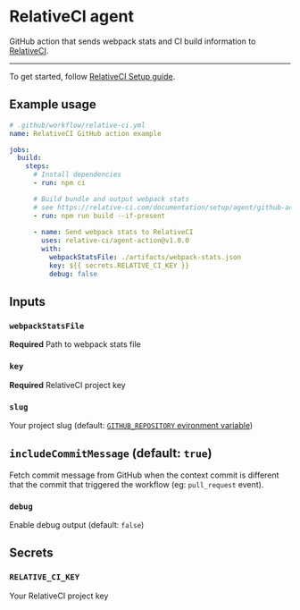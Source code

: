 # RelativeCI agent

GitHub action that sends webpack stats and CI build information to [RelativeCI](https://relative-ci.com?utm_source=GitHub&utm_medium=agent-action).

---

To get started, follow [RelativeCI Setup guide](https://relative-ci.com/documentation/setup?utm_source=GitHub&utm_medium=agent-action).

## Example usage

```yaml
# .github/workflow/relative-ci.yml
name: RelativeCI GitHub action example

jobs:
  build:
    steps:
      # Install dependencies
      - run: npm ci

      # Build bundle and output webpack stats
      # see https://relative-ci.com/documentation/setup/agent/github-action/#step-1-output-webpack-stats
      - run: npm run build --if-present
      
      - name: Send webpack stats to RelativeCI
        uses: relative-ci/agent-action@v1.0.0
        with:
          webpackStatsFile: ./artifacts/webpack-stats.json
          key: ${{ secrets.RELATIVE_CI_KEY }}
          debug: false
```

## Inputs

### `webpackStatsFile`

**Required** Path to webpack stats file

### `key`

**Required** RelativeCI project key

### `slug`

Your project slug (default: [`GITHUB_REPOSITORY` evironment variable](https://docs.github.com/en/actions/reference/environment-variables#default-environment-variables))

## `includeCommitMessage` (default: `true`)

Fetch commit message from GitHub when the context commit is different that the commit that triggered the workflow (eg: `pull_request` event).

### `debug`

Enable debug output (default: `false`)

## Secrets

### `RELATIVE_CI_KEY`

Your RelativeCI project key
